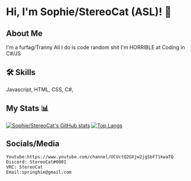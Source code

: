 
# Hi, I'm Sophie/StereoCat (ASL)! 👋


## About Me
I'm a furfag/Tranny
All I do is code random shit 
I'm HORRIBLE at Coding in C#/JS




## 🛠 Skills
Javascript, HTML, CSS, C#,




## My Stats 📊
[![Sophie/StereoCat's GitHub stats](https://github-readme-stats.vercel.app/api?username=ASL267)](https://github.com/anuraghazra/github-readme-stats)
[![Top Langs](https://github-readme-stats.vercel.app/api/top-langs/?username=ASL267&langs_count=8)](https://github.com/anuraghazra/github-readme-stats)

## Socials/Media
```
Youtube:https://www.youtube.com/channel/UCUctQ2GXjw2jgSbF71kwaTQ
Discord: StereoCat#0001
VRC: StereoCat
Email:springhie@gmail.com

